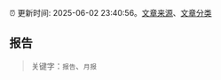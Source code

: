 :alarm_clock: 更新时间: 2025-06-02 23:40:56。[文章来源](/README.md)、[文章分类](/TAGS.md)

## 报告


> 关键字：`报告`、`月报`



